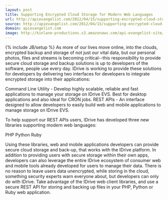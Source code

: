 ```yaml
---
layout: post
title: Supporting Encrypted Cloud Storage for Modern Web Languages
url: http://apievangelist.com/2012/04/15/supporting-encrypted-cloud-storage-for-modern-web-languages/
source: http://apievangelist.com/2012/04/15/supporting-encrypted-cloud-storage-for-modern-web-languages/
domain: apievangelist.com
image: http://kinlane-productions.s3.amazonaws.com/api-evangelist-site/blog/idrive-logo.jpg
---
```

{% include JB/setup %}
As more of our lives move online, into the clouds, encrypted backup and storage of not just our vital data, but our personal photos, files and streams is becoming critical--this responsibility to provide secure cloud storage and backup solutions is up to developers of the software, people use every day.
IDrive is working to provide these solutions for developers by delivering two interfaces for developers to integrate encrypted storage into their applications:

Command Line Utility -  Develop highly scalable, reliable and fast applications to manage your storage on IDrive EVS. Best for desktop applications and also ideal for CRON jobs.
REST APIs - An interface designed to allow developers to easily build web and mobile applications to manage storage on IDrive EVS.

To help support our REST APIs users,  IDrive has developed three new libraries supporting modern web languages:

PHP
Python
Ruby

Using these libraries, web and mobile applications developers can provide secure cloud storage and back-up, that works with the IDrive platform.  In addition to providing users with secure storage within their own apps, developers can also leverage the entire IDrive ecosystem of consumer web and mobile tools already developed for users to manage their data.
There is no reason to leave users data unencrypted, while storing in the cloud, something security experts warn everyone about, but developers can only do with IDrive.  Take advantage of the IDrive web client libraries, and use a secure REST API for storing and backing up files in your PHP, Python or Ruby web application.